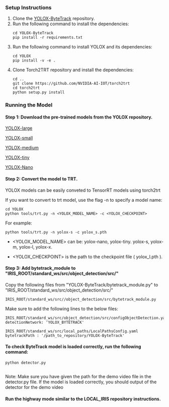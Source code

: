 

### Setup Instructions


1. Clone the [YOLOX-ByteTrack](https://github.com/karanamrahul/YOLOX-ByteTrack.git) repository.
2. Run the following command to install the dependencies:
    ```
    cd YOLOX-ByteTrack
    pip install -r requirements.txt

    ```
3. Run the following command to install YOLOX and its dependencies:
    ```
    cd YOLOX
    pip install -v -e .
    ```
4. Clone Torch2TRT repository and install the dependencies:
    ```
    cd ..
    git clone https://github.com/NVIDIA-AI-IOT/torch2trt
    cd torch2trt
    python setup.py install
    ```





### Running the Model

#### Step 1: Download the pre-trained models from the YOLOX repository.

[YOLOX-large](https://github.com/Megvii-BaseDetection/YOLOX/releases/download/0.1.1rc0/yolox_l.pth)

[YOLOX-small](https://github.com/Megvii-BaseDetection/YOLOX/releases/download/0.1.1rc0/yolox_s.pth)

[YOLOX-medium](https://github.com/Megvii-BaseDetection/YOLOX/releases/download/0.1.1rc0/yolox_m.pth)

[YOLOX-tiny](https://github.com/Megvii-BaseDetection/YOLOX/releases/download/0.1.1rc0/yolox_tiny.pth)

[YOLOX-Nano](https://github.com/Megvii-BaseDetection/YOLOX/releases/download/0.1.1rc0/yolox_nano.pth)

#### Step 2: Convert the model to TRT.

YOLOX models can be easily conveted to TensorRT models using torch2trt

If you want to convert to trt model, use the flag -n to specify a model name:

```
cd YOLOX
python tools/trt.py -n <YOLOX_MODEL_NAME> -c <YOLOX_CHECKPOINT>

```
For example:

```
python tools/trt.py -n yolox-s -c yolox_s.pth

```

* <YOLOX_MODEL_NAME> can be: yolox-nano, yolox-tiny. yolox-s, yolox-m, yolox-l, yolox-x.

* <YOLOX_CHECKPOINT> is the path to the checkpoint file ( yolox_l.pth ).


#### Step 3: Add bytetrack_module to "IRIS_ROOT/standard_ws/src/object_detection/src/"

Copy the following files from "YOLOX-ByteTrack/bytetrack_module.py" to "IRIS_ROOT/standard_ws/src/object_detection/src/"

```
IRIS_ROOT/standard_ws/src//object_detection/src/bytetrack_module.py
```

Make sure to add the following lines to the below files:


```
IRIS_ROOT/standard_ws/src/object_detection/src/configObjectDetection.yaml
detectionNetwork: 'YOLOX_BYTETRACK'

IRIS_ROOT/standard_ws/src/local_paths/LocalPathsConfig.yaml
bytetrackPath : '/path_to_repository/YOLOX-ByteTrack'

```


#### To check ByteTrack model is loaded correctly, run the following command:

```
python detector.py
    
```
Note: Make sure you have given the path for the demo video file in the detector.py file.
If the model is loaded correctly, you should output of the detector for the demo video



#### Run the highway mode similar to the LOCAL_IRIS repository instructions.
